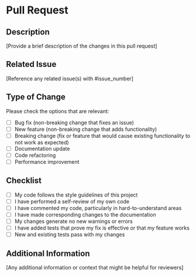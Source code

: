 # Pull Request

## Description
[Provide a brief description of the changes in this pull request]

## Related Issue
[Reference any related issue(s) with #issue_number]

## Type of Change
Please check the options that are relevant:
- [ ] Bug fix (non-breaking change that fixes an issue)
- [ ] New feature (non-breaking change that adds functionality)
- [ ] Breaking change (fix or feature that would cause existing functionality to not work as expected)
- [ ] Documentation update
- [ ] Code refactoring
- [ ] Performance improvement

## Checklist
- [ ] My code follows the style guidelines of this project
- [ ] I have performed a self-review of my own code
- [ ] I have commented my code, particularly in hard-to-understand areas
- [ ] I have made corresponding changes to the documentation
- [ ] My changes generate no new warnings or errors
- [ ] I have added tests that prove my fix is effective or that my feature works
- [ ] New and existing tests pass with my changes

## Additional Information
[Any additional information or context that might be helpful for reviewers]